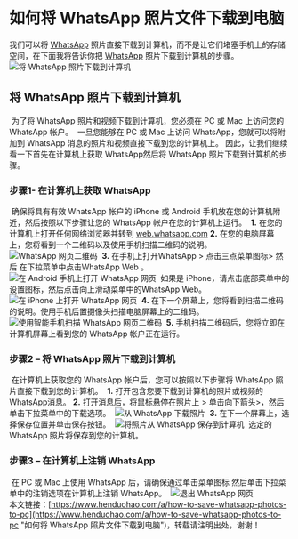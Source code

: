 # 如何将 WhatsApp 照片文件下载到电脑
我们可以将 [WhatsApp](https://www.henduohao.com/tag/whatsapp "WhatsApp Messenger（简称WhatsApp）是一款用于智能手机之间通讯的应用程序，支持iPhone手机和Android手机。可免费从发送手机短信转为使用WhatsApp程序，以发送和接收信息、图片、音频文件和视频信息。") 照片直接下载到计算机，而不是让它们堵塞手机上的存储空间，在下面我将告诉你把 [WhatsApp](https://www.henduohao.com/tag/whatsapp "WhatsApp Messenger（简称WhatsApp）是一款用于智能手机之间通讯的应用程序，支持iPhone手机和Android手机。可免费从发送手机短信转为使用WhatsApp程序，以发送和接收信息、图片、音频文件和视频信息。") 照片下载到计算机的步骤。
​
![将 WhatsApp 照片下载到计算机](https://p3-juejin.byteimg.com/tos-cn-i-k3u1fbpfcp/7a9ddb4228d2473fb05cebaf6f84d3cb~tplv-k3u1fbpfcp-zoom-1.image)
​
## 将 WhatsApp 照片下载到计算机
​
为了将 WhatsApp 照片和视频下载到计算机，您必须在 PC 或 Mac 上访问您的 WhatsApp 帐户。
​
一旦您能够在 PC 或 Mac 上访问 WhatsApp，您就可以将附加到 WhatsApp 消息的照片和视频直接下载到您的计算机上。
​
因此，让我们继续看一下首先在计算机上获取 WhatsApp然后将 WhatsApp 照片下载到计算机的步骤。
​
### 步骤1- 在计算机上获取 WhatsApp
​
确保将具有有效 WhatsApp 帐户的 iPhone 或 Android 手机放在您的计算机附近，然后按照以下步骤让您的 WhatsApp 帐户在您的计算机上运行。
​
**1.** 在您的计算机上打开任何网络浏览器并转到 [web.whatsapp.com](http://web.whatsapp.com/)
​
**2.** 在您的电脑屏幕上，您将看到一个二维码以及使用手机扫描二维码的说明。
​
![WhatsApp 网页二维码](https://p3-juejin.byteimg.com/tos-cn-i-k3u1fbpfcp/76ecab2a19ea43579b77600e2f5eac09~tplv-k3u1fbpfcp-zoom-1.image)
​
**3.** 在手机上打开WhatsApp > 点击三点菜单图标> 然后 在下拉菜单中点击WhatsApp Web 。
​
![在 Android 手机上打开 WhatsApp 网页](https://p3-juejin.byteimg.com/tos-cn-i-k3u1fbpfcp/beb53d3857f04db8a23ec134722be8ee~tplv-k3u1fbpfcp-zoom-1.image)
​
如果是 iPhone，请点击底部菜单中的设置图标，然后点击向上滑动菜单中的WhatsApp Web。
​
![在 iPhone 上打开 WhatsApp 网页](https://p3-juejin.byteimg.com/tos-cn-i-k3u1fbpfcp/cc52ab5f981340f582b58ed7c151f4db~tplv-k3u1fbpfcp-zoom-1.image)
​
**4.** 在下一个屏幕上，您将看到扫描二维码的说明。使用手机后置摄像头扫描电脑屏幕上的二维码。
​
![使用智能手机扫描 WhatsApp 网页二维码](https://p3-juejin.byteimg.com/tos-cn-i-k3u1fbpfcp/e8b6842df9304011b5b4da4a567955f4~tplv-k3u1fbpfcp-zoom-1.image)
​
**5.** 手机扫描二维码后，您将立即在计算机屏幕上看到您的 WhatsApp 帐户正在运行。
​
### 步骤2 – 将 WhatsApp 照片下载到计算机
​
在计算机上获取您的 WhatsApp 帐户后，您可以按照以下步骤将 WhatsApp 照片直接下载到您的计算机。
​
**1.** 打开包含您要下载到计算机的照片或视频的 WhatsApp消息。
​
**2.** 打开消息后，将鼠标悬停在照片上 > 单击向下箭头>，然后单击下拉菜单中的下载选项。
​
![从 WhatsApp 下载照片](https://p3-juejin.byteimg.com/tos-cn-i-k3u1fbpfcp/7d726e2367d74d37906564a53acdfed8~tplv-k3u1fbpfcp-zoom-1.image)
​
**3.** 在下一个屏幕上，选择保存位置并单击保存按钮。
​
![将照片从 WhatsApp 保存到计算机](https://p3-juejin.byteimg.com/tos-cn-i-k3u1fbpfcp/abc58259814e4017b2e0d1b61c295b93~tplv-k3u1fbpfcp-zoom-1.image)
​
选定的 WhatsApp 照片将保存到您的计算机。
​
### 步骤3 – 在计算机上注销 WhatsApp
​
在 PC 或 Mac 上使用 WhatsApp 后，请确保通过单击菜单图标 然后单击下拉菜单中的注销选项在计算机上注销 WhatsApp。
​
![退出 WhatsApp 网页](https://p3-juejin.byteimg.com/tos-cn-i-k3u1fbpfcp/826861ad3e474297822ffabc8f56ca4e~tplv-k3u1fbpfcp-zoom-1.image)
​
\
​
​
本文链接：[https://www.henduohao.com/a/how-to-save-whatsapp-photos-to-pc](https://www.henduohao.com/a/how-to-save-whatsapp-photos-to-pc "如何将 WhatsApp 照片文件下载到电脑")，转载请注明出处，谢谢！